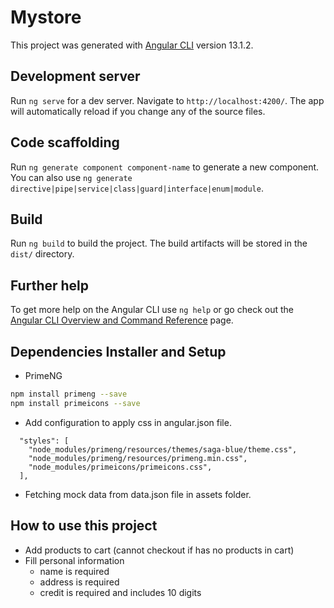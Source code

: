 # Mystore

This project was generated with [Angular CLI](https://github.com/angular/angular-cli) version 13.1.2.

## Development server

Run `ng serve` for a dev server. Navigate to `http://localhost:4200/`. The app will automatically reload if you change any of the source files.

## Code scaffolding

Run `ng generate component component-name` to generate a new component. You can also use `ng generate directive|pipe|service|class|guard|interface|enum|module`.

## Build

Run `ng build` to build the project. The build artifacts will be stored in the `dist/` directory.

## Further help

To get more help on the Angular CLI use `ng help` or go check out the [Angular CLI Overview and Command Reference](https://angular.io/cli) page.

## Dependencies Installer and Setup

* PrimeNG
```bash
npm install primeng --save
npm install primeicons --save
```
* Add configuration to apply css in angular.json file.
```
  "styles": [
    "node_modules/primeng/resources/themes/saga-blue/theme.css",
    "node_modules/primeng/resources/primeng.min.css",
    "node_modules/primeicons/primeicons.css",
  ],  
```

* Fetching mock data from data.json file in assets folder.


## How to use this project

* Add products to cart (cannot checkout if has no products in cart)
* Fill personal information
  - name is required
  - address is required
  - credit is required and includes 10 digits

